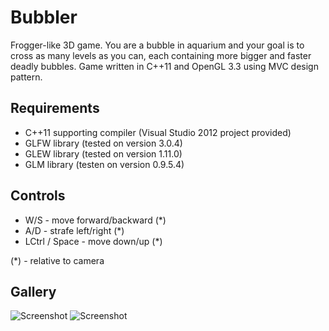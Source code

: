 Bubbler
=======

Frogger-like 3D game. You are a bubble in aquarium and your goal is to cross as many levels as you can, each containing more bigger and faster deadly bubbles. Game written in C++11 and OpenGL 3.3 using MVC design pattern.

Requirements
------------

- C++11 supporting compiler (Visual Studio 2012 project provided)
- GLFW library (tested on version 3.0.4)
- GLEW library (tested on version 1.11.0)
- GLM  library (testen on version 0.9.5.4)

Controls
--------
- W/S - move forward/backward (*)
- A/D - strafe left/right (*)
- LCtrl / Space - move down/up (*)

(*) - relative to camera


Gallery
-------

![Screenshot](http://i.imgur.com/XduM982.png "Screenshot from Bubbler. Main view from locked camera")
![Screenshot](http://i.imgur.com/sCtWnH9.png "Screenshot from Bubbler. View from spectate camera")

